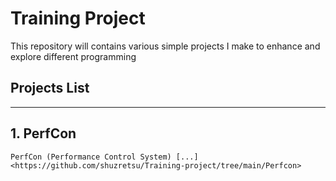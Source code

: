 # Training Project

This repository will contains various simple projects I make to enhance and explore different programming

## Projects List
---
## 1. PerfCon

`PerfCon (Performance Control System) [...] <https://github.com/shuzretsu/Training-project/tree/main/Perfcon>`

